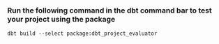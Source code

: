 ### Run the following command in the dbt command bar to test your project using the package 

```
dbt build --select package:dbt_project_evaluator
```